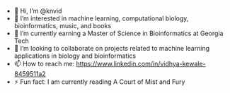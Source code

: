 - 👋 Hi, I’m @knvid
- 👀 I’m interested in machine learning, computational biology, bioinformatics, music, and books
- 🌱 I’m currently earning a Master of Science in Bioinformatics at Georgia Tech
- 💞️ I’m looking to collaborate on projects related to machine learning applications in biology and bioinformatics
- 📫 How to reach me: https://www.linkedin.com/in/vidhya-kewale-8459511a2
- ⚡ Fun fact: I am currently reading A Court of Mist and Fury
